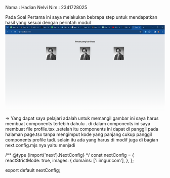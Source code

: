 Nama    : Hadian Nelvi
Nim     : 2341728025

Pada Soal Pertama ini saya melakukan bebrapa step untuk mendapatkan hasil yang sesuai dengan perintah modul
![gambar-pratikum](img/gambar1.png)

=> Yang dapat saya pelajari adalah untuk memangil gambar ini saya harus membuat components terlebih dahulu . di dalam components ini saya membuat file profile.tsx .setelah itu  components ini dapat di panggil pada halaman page.tsx tanpa mengimput kode yang panjang cukup panggil components profile tadi. selain itu ada yang harus di modif juga di bagian next.config.mjs nya yaitu menjadi 

/** @type {import('next').NextConfig} */
const nextConfig = {
    reactStrictMode: true,
    images: {
      domains: ['i.imgur.com'],
    },
  };

  export default nextConfig;

  